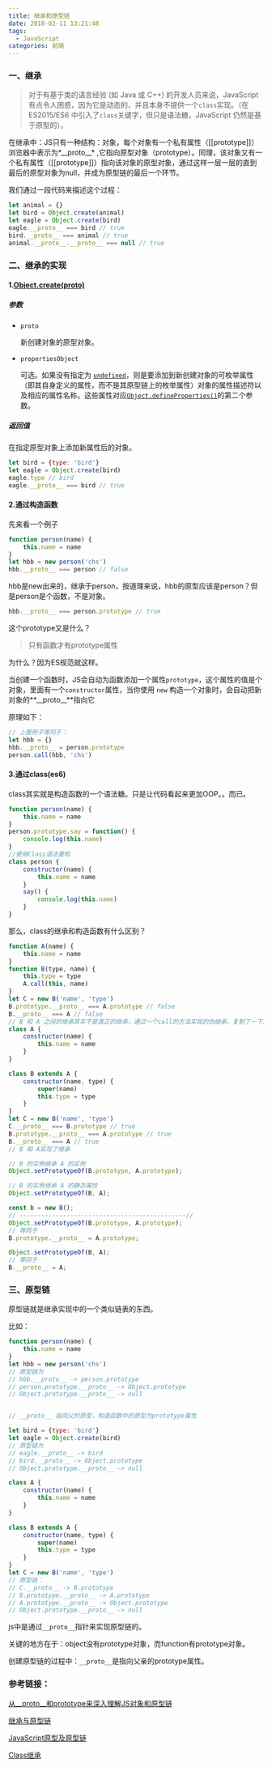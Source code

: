 ```yaml
---
title: 继承和原型链
date: 2018-02-11 13:21:48
tags: 
  - JavaScript
categories: 前端
---
```


### 一、继承

> 对于有基于类的语言经验 (如 Java 或 C++) 的开发人员来说，JavaScript 有点令人困惑，因为它是动态的，并且本身不提供一个`class`实现。（在 ES2015/ES6 中引入了`class`关键字，但只是语法糖，JavaScript 仍然是基于原型的）。

在继承中：JS只有一种结构：对象，每个对象有一个私有属性（[[prototype]]）浏览器中表示为*\_\_proto\_\_* ,它指向原型对象（prototype）。同理，该对象又有一个私有属性（[[prototype]]）指向该对象的原型对象，通过这样一层一层的直到最后的原型对象为null，并成为原型链的最后一个环节。

我们通过一段代码来描述这个过程：

```javascript
let animal = {}
let bird = Object.create(animal)
let eagle = Object.create(bird)
eagle.__proto__ === bird // true
bird.__proto__ === animal // true
animal.__proto__.__proto__ === null // true
```



### 二、继承的实现

#### 1.[Object.create(proto)](https://developer.mozilla.org/zh-CN/docs/Web/JavaScript/Reference/Global_Objects/Object/create)

##### 参数

- `proto`

  新创建对象的原型对象。

- `propertiesObject`

  可选。如果没有指定为 [`undefined`](https://developer.mozilla.org/zh-CN/docs/Web/JavaScript/Reference/Global_Objects/undefined)，则是要添加到新创建对象的可枚举属性（即其自身定义的属性，而不是其原型链上的枚举属性）对象的属性描述符以及相应的属性名称。这些属性对应[`Object.defineProperties()`](https://developer.mozilla.org/zh-CN/docs/Web/JavaScript/Reference/Global_Objects/Object/defineProperties)的第二个参数。

##### 返回值

在指定原型对象上添加新属性后的对象。

```javascript
let bird = {type: 'bird'}
let eagle = Object.create(bird)
eagle.type // bird
eagle.__proto__ === bird // true
```

#### 2.通过构造函数

先来看一个例子

```javascript
function person(name) {
    this.name = name
}
let hbb = new person('chs')
hbb.__proto__ === person // false
```

hbb是new出来的，继承于person，按道理来说，hbb的原型应该是person？但是person是个函数，不是对象。

```javascript
hbb.__proto__ === person.prototype // true
```

这个prototype又是什么？

> 只有函数才有prototype属性

为什么？因为ES规范就这样。

当创建一个函数时，JS会自动为函数添加一个属性`prototype`，这个属性的值是个对象，里面有一个`constructor`属性，当你使用 `new` 构造一个对象时，会自动把新对象的**\_\_proto\_\_**指向它

原理如下：

```javascript
// 上面例子等同于：
let hbb = {}
hbb.__proto__ = person.prototype
person.call(hbb, 'chs')
```

#### 3.通过class(es6)

class其实就是构造函数的一个语法糖。只是让代码看起来更加OOP。。而已。

```javascript
function person(name) {
    this.name = name
}
person.prototype.say = function() {
    console.log(this.name)
}
//使用Class语法重构
class person {
    constructor(name) {
        this.name = name
    }
    say() {
        console.log(this.name)
    }
}
```

那么，class的继承和构造函数有什么区别？
```javascript
function A(name) {
    this.name = name
}
function B(type, name) {
    this.type = type
    A.call(this, name)
}
let C = new B('name', 'type')
B.prototype.__proto__ === A.prototype // false
B.__proto__ === A // false
// B 和 A 之间的继承其实不是真正的继承，通过一个call的方法实现的伪继承，复制了一下属性而已。
class A {
    constructor(name) {
        this.name = name
    }
}

class B extends A {
    constructor(name, type) {
        super(name)
        this.type = type
    }
}
let C = new B('name', 'type')
C.__proto__ === B.prototype // true
B.prototype.__proto__ === A.prototype // true
B.__proto__ === A // true
// B 和 A实现了继承
```

```javascript
// B 的实例继承 A 的实例
Object.setPrototypeOf(B.prototype, A.prototype);

// B 的实例继承 A 的静态属性
Object.setPrototypeOf(B, A);

const b = new B();
// ----------------------------------------------//
Object.setPrototypeOf(B.prototype, A.prototype);
// 等同于
B.prototype.__proto__ = A.prototype;

Object.setPrototypeOf(B, A);
// 等同于
B.__proto__ = A;
```

### 三、原型链

原型链就是继承实现中的一个类似链表的东西。

比如：

```javascript
function person(name) {
    this.name = name
}
let hbb = new person('chs')
// 原型链为
// hbb.__proto__ -> person.prototype
// person.prototype.__proto__ -> Object.prototype
// Object.prototype.__proto__ -> null


// __proto__ 指向父的原型，构造函数中的原型为prototype属性
```

```javascript
let bird = {type: 'bird'}
let eagle = Object.create(bird)
// 原型链为
// eagle.__proto__ -> bird
// bird.__proto__ -> Object.prototype
// Object.prototype.__proto__ -> null
```

```javascript
class A {
    constructor(name) {
        this.name = name
    }
}

class B extends A {
    constructor(name, type) {
        super(name)
        this.type = type
    }
}
let C = new B('name', 'type')
// 原型链：
// C.__proto__ -> B.prototype
// B.prototype.__proto__ -> A.prototype
// A.prototype.__proto__ -> Object.prototype
// Object.prototype.__proto__ -> null
```



js中是通过`__proto__`指针来实现原型链的。

关键的地方在于：object没有prototype对象，而function有prototype对象。

创建原型链的过程中：`__proto__`是指向父亲的prototype属性。




### 参考链接：

[从__proto__和prototype来深入理解JS对象和原型链](https://github.com/creeperyang/blog/issues/9)

[继承与原型链](https://developer.mozilla.org/zh-CN/docs/Web/JavaScript/Inheritance_and_the_prototype_chain)

[JavaScript原型及原型链](https://hexianzhi.github.io/2017/04/27/JavaScript%E5%8E%9F%E5%9E%8B/)

[Class继承](http://es6.ruanyifeng.com/#docs/class-extends)